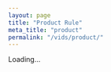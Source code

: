 ```yaml
---
layout: page
title: "Product Rule"
meta_title: "product"
permalink: "/vids/product/"
---
```



<html>
<head>
<script>

function setCookie(cname,cvalue,exdays) {
    var d = new Date();
    d.setTime(d.getTime() + (exdays*24*60*60*1000));
    var expires = "expires=" + d.toGMTString();
    document.cookie = cname + "=" + cvalue + ";" + expires + ";path=/";
}

function getCookie(cname) {
    var name = cname + "=";
    var decodedCookie = decodeURIComponent(document.cookie);
    var ca = decodedCookie.split(';');
    for(var i = 0; i < ca.length; i++) {
        var c = ca[i];
        while (c.charAt(0) == ' ') {
            c = c.substring(1);
        }
        if (c.indexOf(name) == 0) {
            return c.substring(name.length, c.length);
        }
    }
    return "";
}

function checkCookie() {
    var vidchoice=getCookie("product");
    if (vidchoice==1){window.location.href = "https://ximera.osu.edu/calcvids2019/in/c/product";}
    else if (vidchoice==2){window.location.href = "https://ximera.osu.edu/calcvids2019/in/o/product";}
    else if (vidchoice==3){window.location.href = "https://ximera.osu.edu/calcvids2019/in/v/product";}
    else if (vidchoice==4){window.location.href = "https://ximera.osu.edu/calcvids2019/nin/c/product";}
    else if (vidchoice==5){window.location.href = "https://ximera.osu.edu/calcvids2019/nin/o/product";}
    else if (vidchoice==6){window.location.href = "https://ximera.osu.edu/calcvids2019/nin/v/product";}
    else {
      var forwardchoice=Math.random();
      if (forwardchoice <= (1/6) ){
        setCookie("product", 1, 365);
        checkCookie();
        }
      else if (forwardchoice <= (2/6) ){
        setCookie("product", 2, 365);
        checkCookie();
        }
      else if (forwardchoice <= (3/6) ){
        setCookie("product", 3, 365);
        checkCookie();
        }
        else if (forwardchoice <= (4/6) ){
          setCookie("product", 4, 365);
          checkCookie();
          }
          else if (forwardchoice <= (5/6) ){
            setCookie("product", 5, 365);
            checkCookie();
            }
      else {
        setCookie("product", 6, 365);
        checkCookie();
        }
      }
}


</script>
</head>
<body onload="checkCookie()">
Loading...
</body>
</html>
